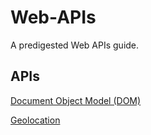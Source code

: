 # Web-APIs
A predigested Web APIs guide.

## APIs
<a href="./Document Object Model (DOM)/README.md" target="_self">Document Object Model (DOM)</a>

<a href="./Geolocation/README.md" target="_self">Geolocation</a>